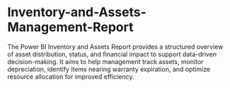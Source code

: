 # Inventory-and-Assets-Management-Report
The Power BI Inventory and Assets Report provides a structured overview of asset distribution, status, and financial impact to support data-driven decision-making. It aims to help management track assets, monitor depreciation, identify items nearing warranty expiration, and optimize resource allocation for improved efficiency.
